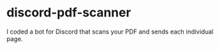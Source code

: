 # discord-pdf-scanner
I coded a bot for Discord that scans your PDF and sends each individual page.
